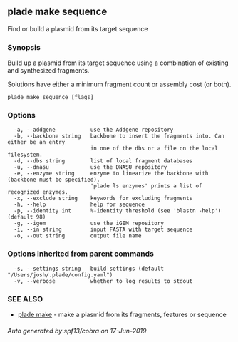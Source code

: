## plade make sequence

Find or build a plasmid from its target sequence

### Synopsis

Build up a plasmid from its target sequence using a combination of existing and
synthesized fragments.

Solutions have either a minimum fragment count or assembly cost (or both).

```
plade make sequence [flags]
```

### Options

```
  -a, --addgene           use the Addgene repository
  -b, --backbone string   backbone to insert the fragments into. Can either be an entry 
                          in one of the dbs or a file on the local filesystem.
  -d, --dbs string        list of local fragment databases
  -u, --dnasu             use the DNASU repository
  -e, --enzyme string     enzyme to linearize the backbone with (backbone must be specified).
                          'plade ls enzymes' prints a list of recognized enzymes.
  -x, --exclude string    keywords for excluding fragments
  -h, --help              help for sequence
  -p, --identity int      %-identity threshold (see 'blastn -help') (default 98)
  -g, --igem              use the iGEM repository
  -i, --in string         input FASTA with target sequence
  -o, --out string        output file name
```

### Options inherited from parent commands

```
  -s, --settings string   build settings (default "/Users/josh/.plade/config.yaml")
  -v, --verbose           whether to log results to stdout
```

### SEE ALSO

* [plade make](plade_make.md)	 - make a plasmid from its fragments, features or sequence

###### Auto generated by spf13/cobra on 17-Jun-2019
